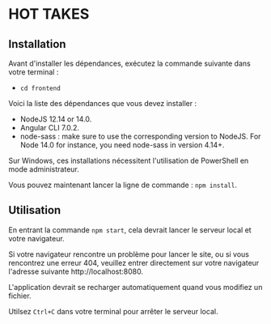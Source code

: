 # HOT TAKES #

## Installation ##

Avant d'installer les dépendances, exécutez la commande suivante dans votre terminal : 

- `cd frontend`

Voici la liste des dépendances que vous devez installer :

- NodeJS 12.14 or 14.0. 
- Angular CLI 7.0.2. 
- node-sass : make sure to use the corresponding version to NodeJS. For Node 14.0 for instance, you need node-sass in version 4.14+.

Sur Windows, ces installations nécessitent l'utilisation de PowerShell en mode administrateur.

Vous pouvez maintenant lancer la ligne de commande : `npm install`.

## Utilisation ##

En entrant la commande `npm start`, cela devrait lancer le serveur local et votre navigateur. 

Si votre navigateur rencontre un problème pour lancer le site, ou si vous rencontrez une erreur 404, veuillez entrer directement sur votre navigateur l'adresse suivante http://localhost:8080.

L'application devrait se recharger automatiquement quand vous modifiez un fichier.

Utilsez `Ctrl+C` dans votre terminal pour arrêter le serveur local.